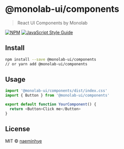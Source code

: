 # @monolab-ui/components

> React UI Components by Monolab

[![NPM](https://img.shields.io/npm/v/monolab.svg)](https://www.npmjs.com/package/monolab) [![JavaScript Style Guide](https://img.shields.io/badge/code_style-standard-brightgreen.svg)](https://standardjs.com)

## Install

```bash
npm install --save @monolab-ui/components
// or yarn add @monolab-ui/components
```

## Usage

```javascript
import '@monolab-ui/components/dist/index.css'
import { Button } from '@monolab-ui/components'

export default function YourComponent() {
  return <Button>Click me</Button>
}
```

## License

MIT © [naeminhye](https://github.com/naeminhye)
